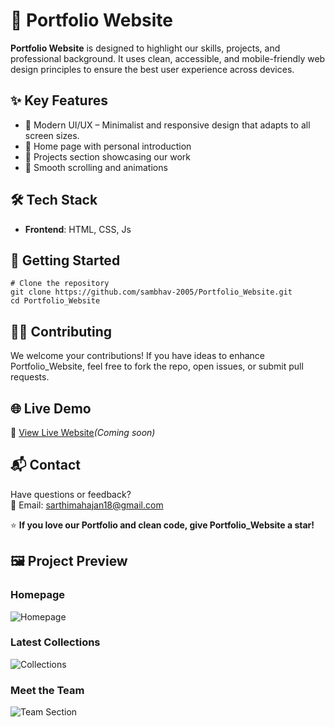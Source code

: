 <h1>🌟 Portfolio Website </h1>

<p><strong>Portfolio Website</strong> is designed to highlight our skills, projects, and professional background.  
It uses clean, accessible, and mobile-friendly web design principles to ensure the best user experience across devices.</p>

<h2>✨ Key Features</h2>
<ul>
  <li>🔸 Modern UI/UX – Minimalist and responsive design that adapts to all screen sizes.</li>
  <li>🔸 Home page with personal introduction</li>
  <li>🔸 Projects section showcasing our work</li>
  <li>🔸 Smooth scrolling and animations</li>
</ul>

<h2>🛠 Tech Stack</h2>
<ul>
  <li><strong>Frontend</strong>: HTML, CSS, Js</li>
</ul>

<h2>🚀 Getting Started</h2>

<pre><code># Clone the repository
git clone https://github.com/sambhav-2005/Portfolio_Website.git
cd Portfolio_Website
</code></pre>

<h2>🧑‍💻 Contributing</h2>
<p>We welcome your contributions! If you have ideas to enhance Portfolio_Website, feel free to fork the repo, open issues, or submit pull requests.</p>

<h2>🌐 Live Demo</h2>
<p>🔗 <a href="#">View Live Website</a><em>(Coming soon)</em></p>

<h2>📬 Contact</h2>
<p>Have questions or feedback?<br>
📧 Email: <a href="https://mail.google.com/">sarthimahajan18@gmail.com</a><br>

<p>⭐ <strong>If you love our Portfolio and clean code, give Portfolio_Website a star!</strong></p>

## 🖼 Project Preview

### Homepage
![Homepage](./photos/Luxeon-1.jpg)

### Latest Collections
![Collections](./photos/Luxeon-2.jpg)

### Meet the Team
![Team Section](./photos/Luxeon-3.jpg)

